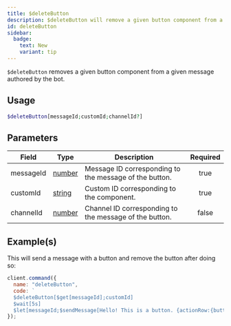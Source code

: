 ```yaml
---
title: $deleteButton
description: $deleteButton will remove a given button component from a given message authored by the bot.
id: deleteButton
sidebar: 
  badge:
    text: New
    variant: tip
---
```


`$deleteButton` removes a given button component from a given message authored by the bot.

## Usage

```php
$deleteButton[messageId;customId;channelId?]
```

## Parameters

| Field     | Type                                                                                              | Description                                            | Required |
| --------- | ------------------------------------------------------------------------------------------------- | ------------------------------------------------------ | :------: |
| messageId | [number](https://developer.mozilla.org/en-US/docs/Web/JavaScript/Reference/Global_Objects/Number) | Message ID corresponding to the message of the button. |   true   |
| customId  | [string](https://developer.mozilla.org/en-US/docs/Web/JavaScript/Reference/Global_Objects/String) | Custom ID corresponding to the component.              |   true   |
| channelId | [number](https://developer.mozilla.org/en-US/docs/Web/JavaScript/Reference/Global_Objects/Number) | Channel ID corresponding to the message of the button. |  false   |

## Example(s)

This will send a message with a button and remove the button after doing so:

```js
client.command({
  name: "deleteButton",
  code: `
  $deleteButton[$get[messageId];customId]
  $wait[5s]
  $let[messageId;$sendMessage[Hello! This is a button. {actionRow:{button:I'm a button!:primary:customId:false}};true]]` // saving the message Id for later! 
});
```
